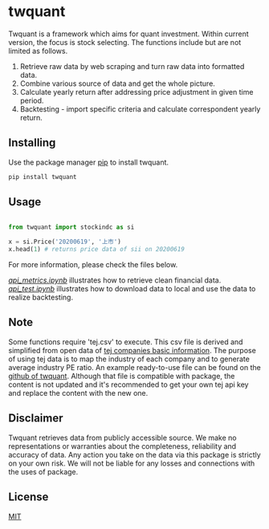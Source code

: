 # twquant
Twquant is a framework which aims for quant investment. Within current version, the focus is stock selecting. The functions include but are not limited as follows.

1. Retrieve raw data by web scraping and turn raw data into formatted data.
1. Combine various source of data and get the whole picture.
1. Calculate yearly return after addressing price adjustment in given time period.
1. Backtesting - import specific criteria and calculate correspondent yearly return.

## Installing
Use the package manager [pip](https://pip.pypa.io/en/stable/) to install twquant.

```bash
pip install twquant
```

## Usage

```python

from twquant import stockindc as si

x = si.Price('20200619', '上市')
x.head(1) # returns price data of sii on 20200619

```

For more information, please check the files below.

[*api_metrics.ipynb*](https://github.com/gary136/twquant/blob/master/api_metrics.ipynb) illustrates how to retrieve clean financial data. 
[*api_test.ipynb*](https://github.com/gary136/twquant/blob/master/api_test.ipynb) illustrates how to download data to local and use the data to realize backtesting.

## Note
Some functions require 'tej.csv' to execute. This csv file is derived and simplified from open data of [tej companies basic information](https://api.tej.com.tw/columndoc.html?subId=14). The purpose of using tej data is to map the industry of each company and to generate average industry PE ratio. An example ready-to-use file can be found on the [github of twquant](https://github.com/gary136/twquant/blob/master/tej.csv). Although that file is compatible with package, the content is not updated and it's recommended to get your own tej api key and replace the content with the new one. 

## Disclaimer
Twquant retrieves data from publicly accessible source. We make no representations or warranties  about the completeness, reliability and accuracy of data. Any action you take on the data via this package is strictly on your own risk. We will not be liable for any losses and connections with the uses of package.

## License
[MIT](https://choosealicense.com/licenses/mit/)